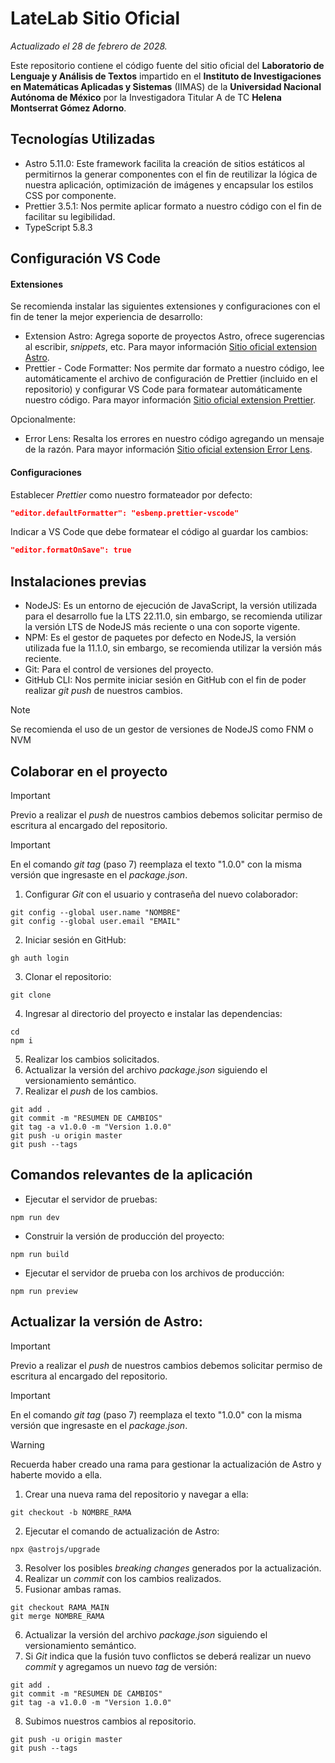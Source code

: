 # LateLab Sitio Oficial

_Actualizado el 28 de febrero de 2028._

Este repositorio contiene el código fuente del sitio oficial del **Laboratorio de Lenguaje y Análisis de Textos** impartido
en el **Instituto de Investigaciones en Matemáticas Aplicadas y Sistemas** (IIMAS) de la
**Universidad Nacional Autónoma de México** por la Investigadora Titular A de TC **Helena Montserrat Gómez Adorno**.

## Tecnologías Utilizadas

- Astro 5.11.0: Este framework facilita la creación de sitios estáticos al permitirnos la generar componentes con el fin de
  reutilizar la lógica de nuestra aplicación, optimización de imágenes y encapsular los estilos CSS por componente.
- Prettier 3.5.1: Nos permite aplicar formato a nuestro código con el fin de facilitar su legibilidad.
- TypeScript 5.8.3

## Configuración VS Code

#### Extensiones

Se recomienda instalar las siguientes extensiones y configuraciones con el fin de tener la mejor experiencia de desarrollo:

- Extension Astro: Agrega soporte de proyectos Astro, ofrece sugerencias al escribir, _snippets_, etc. Para mayor información
  [Sitio oficial extension Astro](https://marketplace.visualstudio.com/items?itemName=astro-build.astro-vscode).
- Prettier - Code Formatter: Nos permite dar formato a nuestro código, lee automáticamente el archivo de configuración
  de Prettier (incluido en el repositorio) y configurar VS Code para formatear automáticamente nuestro código. Para mayor
  información [Sitio oficial extension Prettier](https://marketplace.visualstudio.com/items?itemName=esbenp.prettier-vscode).

Opcionalmente:

- Error Lens: Resalta los errores en nuestro código agregando un mensaje de la razón. Para mayor información
  [Sitio oficial extension Error Lens](https://marketplace.visualstudio.com/items?itemName=usernamehw.errorlens).

#### Configuraciones

Establecer _Prettier_ como nuestro formateador por defecto:

```json
"editor.defaultFormatter": "esbenp.prettier-vscode"
```

Indicar a VS Code que debe formatear el código al guardar los cambios:

```json
"editor.formatOnSave": true
```

## Instalaciones previas

- NodeJS: Es un entorno de ejecución de JavaScript, la versión utilizada para el desarrollo fue la LTS 22.11.0, sin embargo,
  se recomienda utilizar la versión LTS de NodeJS más reciente o una con soporte vigente.
- NPM: Es el gestor de paquetes por defecto en NodeJS, la versión utilizada fue la 11.1.0, sin embargo, se recomienda
  utilizar la versión más reciente.
- Git: Para el control de versiones del proyecto.
- GitHub CLI: Nos permite iniciar sesión en GitHub con el fin de poder realizar _git push_ de nuestros cambios.

> [!NOTE]
> Se recomienda el uso de un gestor de versiones de NodeJS como FNM o NVM

## Colaborar en el proyecto

> [!IMPORTANT]
> Previo a realizar el _push_ de nuestros cambios debemos solicitar permiso de escritura al encargado del repositorio.

> [!IMPORTANT]
> En el comando _git tag_ (paso 7) reemplaza el texto "1.0.0" con la misma versión que ingresaste en el _package.json_.

1. Configurar _Git_ con el usuario y contraseña del nuevo colaborador:

```console
git config --global user.name "NOMBRE"
git config --global user.email "EMAIL"
```

2. Iniciar sesión en GitHub:

```console
gh auth login
```

3. Clonar el repositorio:

```console
git clone
```

4. Ingresar al directorio del proyecto e instalar las dependencias:

```console
cd
npm i
```

5. Realizar los cambios solicitados.
6. Actualizar la versión del archivo _package.json_ siguiendo el versionamiento semántico.
7. Realizar el _push_ de los cambios.

```console
git add .
git commit -m "RESUMEN DE CAMBIOS"
git tag -a v1.0.0 -m "Version 1.0.0"
git push -u origin master
git push --tags
```

## Comandos relevantes de la aplicación

- Ejecutar el servidor de pruebas:

```console
npm run dev
```

- Construir la versión de producción del proyecto:

```console
npm run build
```

- Ejecutar el servidor de prueba con los archivos de producción:

```console
npm run preview
```

## Actualizar la versión de Astro:

> [!IMPORTANT]
> Previo a realizar el _push_ de nuestros cambios debemos solicitar permiso de escritura al encargado del repositorio.

> [!IMPORTANT]
> En el comando _git tag_ (paso 7) reemplaza el texto "1.0.0" con la misma versión que ingresaste en el _package.json_.

> [!WARNING]
> Recuerda haber creado una rama para gestionar la actualización de Astro y haberte movido a ella.

1. Crear una nueva rama del repositorio y navegar a ella:

```console
git checkout -b NOMBRE_RAMA
```

2. Ejecutar el comando de actualización de Astro:

```console
npx @astrojs/upgrade
```

3. Resolver los posibles _breaking changes_ generados por la actualización.
4. Realizar un _commit_ con los cambios realizados.
5. Fusionar ambas ramas.

```console
git checkout RAMA_MAIN
git merge NOMBRE_RAMA
```

6. Actualizar la versión del archivo _package.json_ siguiendo el versionamiento semántico.
7. Si _Git_ indica que la fusión tuvo conflictos se deberá realizar un nuevo _commit_ y agregamos un nuevo _tag_ de versión:

```console
git add .
git commit -m "RESUMEN DE CAMBIOS"
git tag -a v1.0.0 -m "Version 1.0.0"
```

8. Subimos nuestros cambios al repositorio.

```console
git push -u origin master
git push --tags
```
